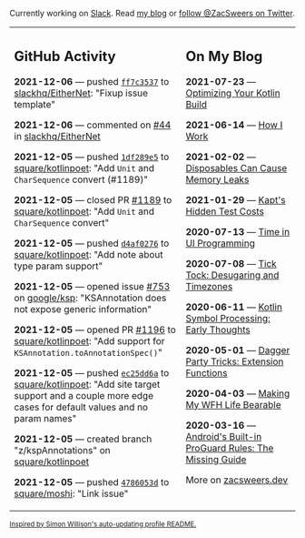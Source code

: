 Currently working on [Slack](https://slack.com/). Read [my blog](https://zacsweers.dev/) or [follow @ZacSweers on Twitter](https://twitter.com/ZacSweers).

<table><tr><td valign="top" width="60%">

## GitHub Activity
<!-- githubActivity starts -->
**2021-12-06** — pushed [`ff7c3537`](https://github.com/slackhq/EitherNet/commit/ff7c35377379297fc2a1d9dee9b13930d5c6f925) to [slackhq/EitherNet](https://api.github.com/repos/slackhq/EitherNet): "Fixup issue template"

**2021-12-06** — commented on [#44](https://github.com/slackhq/EitherNet/issues/44#issuecomment-987092631) in [slackhq/EitherNet](https://api.github.com/repos/slackhq/EitherNet)

**2021-12-05** — pushed [`1df289e5`](https://github.com/square/kotlinpoet/commit/1df289e5c623ee9f662c0844422a25b314202895) to [square/kotlinpoet](https://api.github.com/repos/square/kotlinpoet): "Add `Unit` and `CharSequence` convert (#1189)"

**2021-12-05** — closed PR [#1189](https://api.github.com/repos/square/kotlinpoet/pulls/1189) to [square/kotlinpoet](https://api.github.com/repos/square/kotlinpoet): "Add `Unit` and `CharSequence` convert"

**2021-12-05** — pushed [`d4af0276`](https://github.com/square/kotlinpoet/commit/d4af0276f9cd578b8f425a232bebfaeae25de81a) to [square/kotlinpoet](https://api.github.com/repos/square/kotlinpoet): "Add note about type param support"

**2021-12-05** — opened issue [#753](https://api.github.com/repos/google/ksp/issues/753) on [google/ksp](https://api.github.com/repos/google/ksp): "KSAnnotation does not expose generic information"

**2021-12-05** — opened PR [#1196](https://api.github.com/repos/square/kotlinpoet/pulls/1196) to [square/kotlinpoet](https://api.github.com/repos/square/kotlinpoet): "Add support for `KSAnnotation.toAnnotationSpec()`"

**2021-12-05** — pushed [`ec25dd6a`](https://github.com/square/kotlinpoet/commit/ec25dd6adbc307ad2cfa62cd33e62c49243b5c56) to [square/kotlinpoet](https://api.github.com/repos/square/kotlinpoet): "Add site target support and a couple more edge cases for default values and no param names"

**2021-12-05** — created branch "z/kspAnnotations" on [square/kotlinpoet](https://api.github.com/repos/square/kotlinpoet)

**2021-12-05** — pushed [`4786053d`](https://github.com/square/moshi/commit/4786053d8afc1673cef444c7a1017486a68f078a) to [square/moshi](https://api.github.com/repos/square/moshi): "Link issue"
<!-- githubActivity ends -->
</td><td valign="top" width="40%">

## On My Blog
<!-- blog starts -->
**2021-07-23** — [Optimizing Your Kotlin Build](https://www.zacsweers.dev/optimizing-your-kotlin-build/)

**2021-06-14** — [How I Work](https://www.zacsweers.dev/how-i-work/)

**2021-02-02** — [Disposables Can Cause Memory Leaks](https://www.zacsweers.dev/disposables-can-cause-memory-leaks/)

**2021-01-29** — [Kapt's Hidden Test Costs](https://www.zacsweers.dev/kapts-hidden-test-costs/)

**2020-07-13** — [Time in UI Programming](https://www.zacsweers.dev/time-in-ui/)

**2020-07-08** — [Tick Tock: Desugaring and Timezones](https://www.zacsweers.dev/ticktock-desugaring-timezones/)

**2020-06-11** — [Kotlin Symbol Processing: Early Thoughts](https://www.zacsweers.dev/kotlin-symbol-processor-early-thoughts/)

**2020-05-01** — [Dagger Party Tricks: Extension Functions](https://www.zacsweers.dev/dagger-party-tricks-extension-functions/)

**2020-04-03** — [Making My WFH Life Bearable](https://www.zacsweers.dev/making-wfh-life-bearable/)

**2020-03-16** — [Android's Built-in ProGuard Rules: The Missing Guide](https://www.zacsweers.dev/android-proguard-rules/)
<!-- blog ends -->
More on [zacsweers.dev](https://zacsweers.dev/)
</td></tr></table>

<sub><a href="https://simonwillison.net/2020/Jul/10/self-updating-profile-readme/">Inspired by Simon Willison's auto-updating profile README.</a></sub>